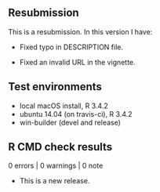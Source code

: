 ## Resubmission
This is a resubmission. In this version I have:

* Fixed typo in DESCRIPTION file.

* Fixed an invalid URL in the vignette.

## Test environments
* local macOS install, R 3.4.2
* ubuntu 14.04 (on travis-ci), R 3.4.2
* win-builder (devel and release)

## R CMD check results

0 errors | 0 warnings | 0 note

* This is a new release.
